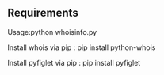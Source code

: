 <h2>Requirements</h2>
<p>Usage:python whoisinfo.py</p>
<p>Install whois via pip : pip install python-whois</p>
<p>Install pyfiglet via pip : pip install pyfiglet</p>
